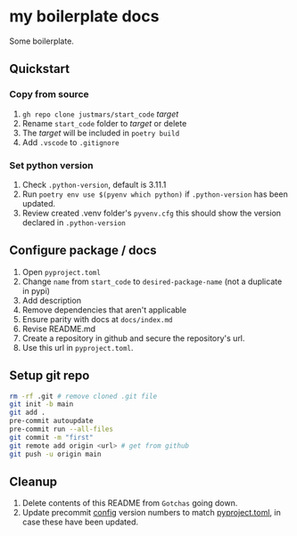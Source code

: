 # my boilerplate docs

Some boilerplate.

## Quickstart

### Copy from source

1. `gh repo clone justmars/start_code` _target_
2. Rename `start_code` folder to _target_ or delete
3. The _target_ will be included in `poetry build`
4. Add `.vscode` to `.gitignore`

### Set python version

1. Check `.python-version`, default is 3.11.1
2. Run `poetry env use $(pyenv which python)` if `.python-version` has been updated.
3. Review created .venv folder's `pyvenv.cfg` this should show the version declared in `.python-version`

## Configure package / docs

1. Open `pyproject.toml`
2. Change `name` from `start_code` to `desired-package-name` (not a duplicate in pypi)
3. Add description
4. Remove dependencies that aren't applicable
5. Ensure parity with docs at `docs/index.md`
6. Revise README.md
7. Create a repository in github and secure the repository's url.
8. Use this url in `pyproject.toml`.

## Setup git repo

```sh
rm -rf .git # remove cloned .git file
git init -b main
git add .
pre-commit autoupdate
pre-commit run --all-files
git commit -m "first"
git remote add origin <url> # get from github
git push -u origin main
```

## Cleanup

1. Delete contents of this README from `Gotchas` going down.
2. Update precommit [config](./pre-commit-config.yaml) version numbers to match [pyproject.toml](./pyproject.toml), in case these have been updated.
